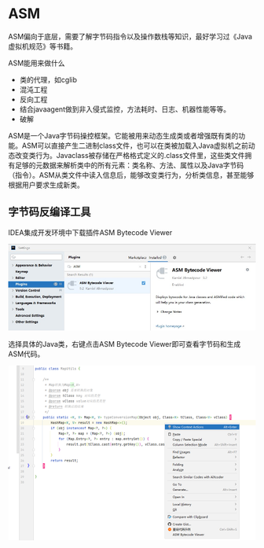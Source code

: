 # ASM

ASM偏向于底层，需要了解字节码指令以及操作数栈等知识，最好学习过《Java虚拟机规范》等书籍。

ASM能用来做什么
* 类的代理，如cglib
* 混沌工程
* 反向工程
* 结合javaagent做到非入侵式监控，方法耗时、日志、机器性能等等。
* 破解

ASM是一个Java字节码操控框架。它能被用来动态生成类或者增强既有类的功能。ASM可以直接产生二进制class文件，也可以在类被加载入Java虚拟机之前动态改变类行为。Javaclass被存储在严格格式定义的.class文件里，这些类文件拥有足够的元数据来解析类中的所有元素：类名称、方法、属性以及Java字节码（指令）。ASM从类文件中读入信息后，能够改变类行为，分析类信息，甚至能够根据用户要求生成新类。

## 字节码反编译工具

IDEA集成开发环境中下载插件ASM Bytecode Viewer

![](./photo/Snipaste_2022-12-19_15-20-27.jpg)

选择具体的Java类，右键点击ASM Bytecode Viewer即可查看字节码和生成ASM代码。

![](./photo/Snipaste_2022-12-19_15-21-27.jpg)

